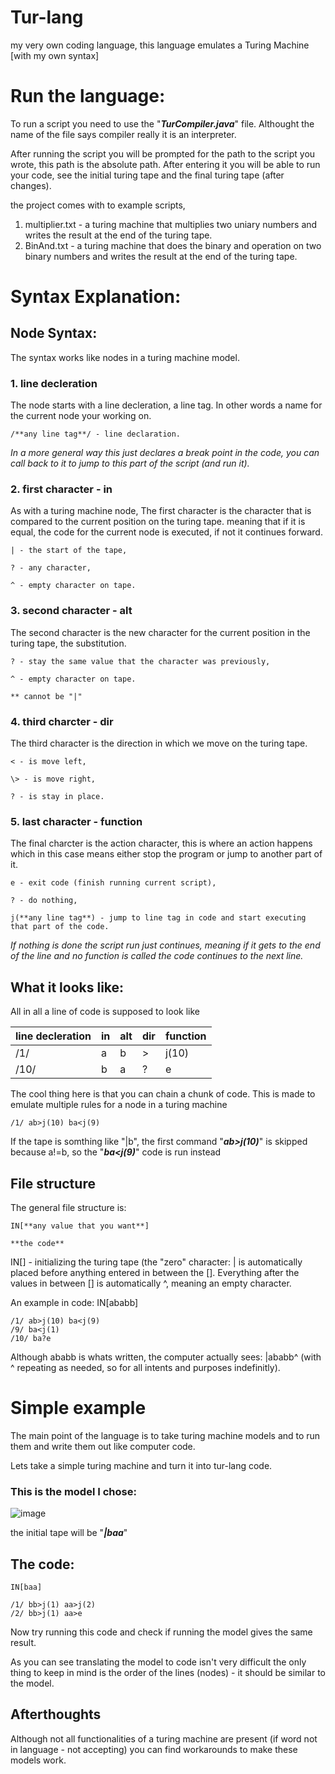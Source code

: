 # Tur-lang
my very own coding language, this language emulates a Turing Machine [with my own syntax]

# Run the language:

To run a script you need to use the "***TurCompiler.java***" file. Althought the name of the file says compiler really it is an interpreter.

After running the script you will be prompted for the path to the script you wrote, this path is the absolute path. After entering it you will be able to run your code, see the initial turing tape and the final turing tape (after changes).

the project comes with to example scripts,

1. multiplier.txt -  a turing machine that multiplies two uniary numbers and writes the result at the end of the turing tape.
2. BinAnd.txt - a turing machine that does the binary and operation on two binary numbers and writes the result at the end of the turing tape.

# Syntax Explanation:

## Node Syntax:
The syntax works like nodes in a turing machine model.

### 1. line decleration
The node starts with a line decleration, a line tag. In other words a name for the current node your working on.

    /**any line tag**/ - line declaration.

  _In a more general way this just declares a break point in the code, you can call back to it to jump to this part of the script (and run it)._
### 2. first character - in
As with a turing machine node,
The first character is the character that is compared to the current position on the turing tape.
meaning that if it is equal, the code for the current node is executed, if not it continues forward.

    | - the start of the tape,

    ? - any character,
    
    ^ - empty character on tape.
### 3. second character - alt
The second character is the new character for the current position in the turing tape, the substitution.

    ? - stay the same value that the character was previously,

    ^ - empty character on tape.

    ** cannot be "|"
### 4. third charcter - dir
The third character is the direction in which we move on the turing tape.

    < - is move left,
    
    \> - is move right,
    
    ? - is stay in place.
### 5. last character - function
The final charcter is the action character, this is where an action happens which in this case means either stop the program
or jump to another part of it.

    e - exit code (finish running current script),

    ? - do nothing, 

    j(**any line tag**) - jump to line tag in code and start executing that part of the code.

_If nothing is done the script run just continues, meaning if it gets to the end of the line and no function is called the code continues to the next line._
## What it looks like:

All in all a line of code is supposed to look like

|line decleration| in | alt | dir | function |
|---|---|---|---|---|
|/1/|a|b|>|j(10)|
|/10/|b|a|?|e|

The cool thing here is that you can chain a chunk of code. This is made to emulate multiple rules for a node in a turing machine 

    /1/ ab>j(10) ba<j(9)

If the tape is somthing like "|b", the first command "***ab>j(10)***" is skipped because a!=b, so the "***ba<j(9)***" code is run instead

## File structure

The general file structure is:
    
    IN[**any value that you want**]
    
    **the code**
    
IN[] - initializing the turing tape (the "zero" character: | is automatically placed before anything entered in between the []. Everything after the values in between [] is automatically ^, meaning an empty character.

An example in code:
    IN[ababb]

    /1/ ab>j(10) ba<j(9)
    /9/ ba<j(1)
    /10/ ba?e

Although ababb is whats written, the computer actually sees: |ababb^ (with ^ repeating as needed, so for all intents and purposes indefinitly).

# Simple example

The main point of the language is to take turing machine models and to run them and write them out like computer code.

Lets take a simple turing machine and turn it into tur-lang code.

### This is the model I chose:
![image](https://github.com/silb-danny/Tur-lang/assets/111777573/bedef41e-d45a-4326-b154-1ebe51e3d9cd)

the initial tape will be "***|baa***"
## The code:
    IN[baa]

    /1/ bb>j(1) aa>j(2)
    /2/ bb>j(1) aa>e

Now try running this code and check if running the model gives the same result.


As you can see translating the model to code isn't very difficult the only thing to keep in mind is the order of the lines (nodes) - it should be similar to the model.

## Afterthoughts
Although not all functionalities of a turing machine are present (if word not in language - not accepting) you can find workarounds to make these models work.

    
